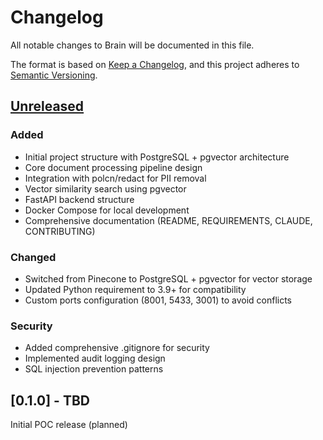 # Changelog

All notable changes to Brain will be documented in this file.

The format is based on [Keep a Changelog](https://keepachangelog.com/en/1.0.0/),
and this project adheres to [Semantic Versioning](https://semver.org/spec/v2.0.0.html).

## [Unreleased]

### Added
- Initial project structure with PostgreSQL + pgvector architecture
- Core document processing pipeline design
- Integration with polcn/redact for PII removal
- Vector similarity search using pgvector
- FastAPI backend structure
- Docker Compose for local development
- Comprehensive documentation (README, REQUIREMENTS, CLAUDE, CONTRIBUTING)

### Changed
- Switched from Pinecone to PostgreSQL + pgvector for vector storage
- Updated Python requirement to 3.9+ for compatibility
- Custom ports configuration (8001, 5433, 3001) to avoid conflicts

### Security
- Added comprehensive .gitignore for security
- Implemented audit logging design
- SQL injection prevention patterns

## [0.1.0] - TBD

Initial POC release (planned)

[Unreleased]: https://github.com/polcn/brain/compare/v0.1.0...HEAD